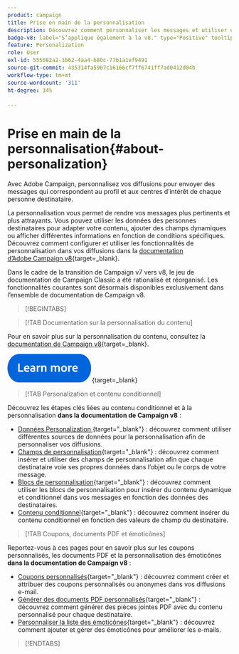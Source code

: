 ```yaml
---
product: campaign
title: Prise en main de la personnalisation
description: Découvrez comment personnaliser les messages et utiliser un contenu conditionnel dans Campaign
badge-v8: label="S’applique également à la v8." type="Positive" tooltip="S’applique également à Campaign v8."
feature: Personalization
role: User
exl-id: 555082a2-1b62-4aa4-b80c-77b1a1ef9491
source-git-commit: 435314fa5907c16166cf7ff6741ff7ad0412d04b
workflow-type: tm+mt
source-wordcount: '311'
ht-degree: 34%

---
```


# Prise en main de la personnalisation{#about-personalization}

Avec Adobe Campaign, personnalisez vos diffusions pour envoyer des messages qui correspondent au profil et aux centres d’intérêt de chaque personne destinataire.

La personnalisation vous permet de rendre vos messages plus pertinents et plus attrayants. Vous pouvez utiliser les données des personnes destinataires pour adapter votre contenu, ajouter des champs dynamiques ou afficher différentes informations en fonction de conditions spécifiques. Découvrez comment configurer et utiliser les fonctionnalités de personnalisation dans vos diffusions dans la [documentation d’Adobe Campaign v8](https://experienceleague.adobe.com/docs/campaign/campaign-v8/send/personalize/personalize.html?lang=fr){target=_blank}.

Dans le cadre de la transition de Campaign v7 vers v8, le jeu de documentation de Campaign Classic a été rationalisé et réorganisé. Les fonctionnalités courantes sont désormais disponibles exclusivement dans l’ensemble de documentation de Campaign v8.

>[!BEGINTABS]

>[!TAB Documentation sur la personnalisation du contenu]

Pour en savoir plus sur la personnalisation du contenu, consultez la [documentation de Campaign v8](https://experienceleague.adobe.com/docs/campaign/campaign-v8/send/personalize/personalize.html?lang=fr){target=_blank}.


[![Image](../../assets/do-not-localize/learn-more-button.svg)](https://experienceleague.adobe.com/docs/campaign/campaign-v8/send/personalize/personalize.html?lang=fr){target=_blank}


>[!TAB Personalization et contenu conditionnel]

Découvrez les étapes clés liées au contenu conditionnel et à la personnalisation **dans la documentation de Campaign v8** :

* [Données Personalization ](https://experienceleague.adobe.com/docs/campaign/campaign-v8/send/personalize/personalization-data.html){target="_blank"} : découvrez comment utiliser différentes sources de données pour la personnalisation afin de personnaliser vos diffusions.
* [Champs de personnalisation](https://experienceleague.adobe.com/docs/campaign/campaign-v8/send/personalize/personalization-fields.html){target="_blank"} : découvrez comment insérer et utiliser des champs de personnalisation afin que chaque destinataire voie ses propres données dans l’objet ou le corps de votre message.
* [Blocs de personnalisation](https://experienceleague.adobe.com/docs/campaign/campaign-v8/send/personalize/personalization-blocks.html){target="_blank"} : découvrez comment utiliser les blocs de personnalisation pour insérer du contenu dynamique et conditionnel dans vos messages en fonction des données des destinataires.
* [Contenu conditionnel](https://experienceleague.adobe.com/docs/campaign/campaign-v8/send/personalize/conditions.html){target="_blank"} : découvrez comment insérer du contenu conditionnel en fonction des valeurs de champ du destinataire.

>[!TAB Coupons, documents PDF et émoticônes]

Reportez-vous à ces pages pour en savoir plus sur les coupons personnalisés, les documents PDF et la personnalisation des émoticônes **dans la documentation de Campaign v8** :

* [Coupons personnalisés](https://experienceleague.adobe.com/docs/campaign/campaign-v8/send/personalize/ppersonalized-coupons.html){target="_blank"} : découvrez comment créer et attribuer des coupons personnalisés ou anonymes dans vos diffusions e-mail.
* [Générer des documents PDF personnalisés](https://experienceleague.adobe.com/docs/campaign/campaign-v8/send/personalize/generating-personalized-pdf-documents.html){target="_blank"} : découvrez comment générer des pièces jointes PDF avec du contenu personnalisé pour chaque destinataire.
* [Personnaliser la liste des émoticônes](https://experienceleague.adobe.com/docs/campaign/campaign-v8/send/personalize/customizing-emoticon-list.html){target="_blank"} : découvrez comment ajouter et gérer des émoticônes pour améliorer les e-mails.

>[!ENDTABS]





<!--
Adobe Campaign lets you mass deliver personalized electronic messages to a target population.

Before starting sending emails:

* Make sure recipient profiles contain at least an email address.
* Learn more about the Adobe Campaign [Delivery best practices](delivery-best-practices.md).
* Read out these sections to learn more about Deliverability: [Deliverability management in Campaign](about-deliverability.md) and [Deliverability best practices guide](https://experienceleague.adobe.com/docs/deliverability-learn/deliverability-best-practice-guide/introduction.html).

The key steps to send an email are as follows:

* [Create an email delivery](creating-an-email-delivery.md)
* [Define the target population](steps-defining-the-target-population.md)
* [Define the email content](defining-the-email-content.md)
* [Send the email](sending-messages.md)
* [Monitor the delivery](about-delivery-monitoring.md)

The sections below provide information that is specific to the email channel. For global information on how to create a delivery, refer to [this section](steps-about-delivery-creation-steps.md).
-->